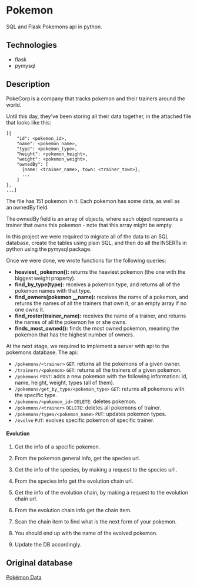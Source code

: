 # Pokemon
SQL and Flask Pokemons api in python.

## Technologies
* flask
* pymysql

## Description
PokeCorp is a company that tracks pokemon and their trainers around the world. 

 

Until this day, they've been storing all their data together, in the attached file that looks like this: 

 

```
[{ 
    "id": <pokemon_id>, 
    "name": <pokemon_name>, 
    "type": <pokemon_type>, 
    "height": <pokemon_height>, 
    "weight": <pokemon_weight>, 
    "ownedBy": [ 
      {name: <trainer_name>, town: <trainer_town>}, 
      ... 
    ] 
}, 
...] 
```

 

The file has 151 pokemon in it. Each pokemon has some data, as well as an ownedBy field. 

 

The ownedBy field is an array of objects, where each object represents a trainer that owns this pokemon - note that this array might be empty. 

In this project we were required to migrate all of the data to an SQL database, create the tables using plain SQL, and then do all the INSERTs in python using the pymysql package. 

Once we were done, we wrote functions for the following queries:

* **heaviest_ pokemon():** returns the heaviest pokemon (the one with the biggest weight property).
* **find_by_type(type):** receives a pokemon type, and returns all of the pokemon names with that type.
* **find_owners(pokemon __name):** receives the name of a pokemon, and returns the names of all the trainers that own it, or an empty array if no one owns it.
* **find_roster(trainer_name):** receives the name of a trainer, and returns the names of all the pokemon he or she owns.
* **finds_most_owned():** finds the most owned pokemon, meaning the pokemon that has the highest number of owners.

At the next stage, we required to implement a server with api to the pokemons database. The api:

* `/pokemons/<trainer>` `GET`: returns all the pokemons of a given owner.
* `/trainers/<pokemon>` `GET`: returns all the trainers of a given pokemon.
* `/pokemons` `POST`: adds a new pokemon with the following information: id, name, height, weight, types (all of them).
* `/pokemons/get_by_type/<pokemon_type>` `GET`: returns all pokemons with the specific type.
* `/pokemons/<pokemon_id>` `DELETE`: deletes pokemon.
* `/pokemons/<trainer>` `DELETE`: deletes all pokemons of trainer.
* `/pokemons/types/<pokemon_name>` `PUT`: updates pokemon types.
* `/evolve` `PUT`: evolves specific pokemon of specific trainer.

#### Evolution
1. Get the info of a specific pokemon. 

2. From the pokemon general info, get the species url. 

3. Get the info of the species, by making a request to the species url .

4. From the species info get the evolution chain url.

5. Get the info of the evolution chain, by making a request to the evolution chain url.

6. From the evolution chain info get the chain item.

7. Scan the chain item to find what is the next form of your pokemon.

8. You should end up with the name of the evolved pokemon. 

9. Update the DB accordingly.

## Original database
[Pokémon Data](https://pokeapi.co/)

